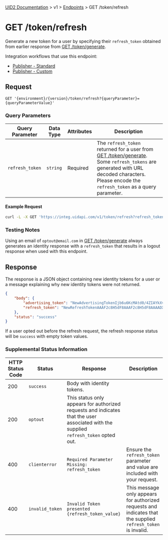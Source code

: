 [UID2 Documentation](../../README.md) > v1 > [Endpoints](./README.md) > GET /token/refresh

# GET /token/refresh
Generate a new token for a user by specifying their `refresh_token` obtained from earlier response from [GET /token/generate](./get-token-generate.md).

Integration workflows that use this endpoint:
* [Publisher - Standard](../guides/publisher-client-side.md)
* [Publisher - Custom](../guides/custom-publisher-integration.md)

## Request 

```GET '{environment}/{version}/token/refresh?{queryParameter}={queryParameterValue}'```

###  Query Parameters

| Query Parameter | Data Type | Attributes | Description |
| --- | --- | --- | --- |
| `refresh_token` | `string` | Required | The `refresh_token` returned for a user from [GET /token/generate](./get-token-generate.md). Some `refresh_tokens` are generated with URL decoded characters. Please encode the `refresh_token` as a query parameter. |

#### Example Request

```sh
curl -L -X GET 'https://integ.uidapi.com/v1/token/refresh?refresh_token=RefreshToken2F8AAAF2cskumF8AAAF2cskumF8AAAADXwFq/90PYmajV0IPrvo51Biqh7/M+JOuhfBY8KGUn//GsmZr9nf+jIWMUO4diOA92kCTF69JdP71Ooo+yF3V5yy70UDP6punSEGmhf5XSKFzjQssCtlHnKrJwqFGKpJkYA==' -H 'Authorization: YourTokenBV3tua4BXNw+HVUFpxLlGy8nWN6mtgMlIk='
```

### Testing Notes

Using an email of `optout@email.com` in [GET /token/generate](./get-token-generate.md) always generates an identity response with a `refresh_token` that results in a logout response when used with this endpoint.

## Response

The response is a JSON object containing new identity tokens for a user or a message explaining why new identity tokens were not returned.

```json
{
    "body": {
        "advertising_token": "NewAdvertisingTokenIjb6u6KcMAtd0/4ZIAYkXvFrMdlZVqfb9LNf99B+1ysE/lBzYVt64pxYxjobJMGbh5q/HsKY7KC0Xo5Rb/Vo8HC4dYOoWXyuGUaL7Jmbw4bzh+3pgokelUGyTX19DfArTeIg7n+8cxWQ=",
        "refresh_token": "NewRefreshTokenAAAF2c8H5dF8AAAF2c8H5dF8AAAADX393Vw94afoVLL6A+qjdSUEisEKx6t42fLgN+2dmTgUavagz0Q6Kp7ghM989hKhZDyAGjHyuAAwm+CX1cO7DWEtMeNUA9vkWDjcIc8yeDZ+jmBtEaw07x/cxoul6fpv2PQ=="
    },
    "status": "success"
}
```

If a user opted out before the refresh request, the refresh response status will be `success` with empty token values.

### Supplemental Status Information

| HTTP Status Code | Status | Response | Description |
| --- | --- | --- | --- |
| 200 | `success` | Body with identity tokens. | |
| 200 | `optout` | This status only appears for authorized requests and indicates that the user associated with the supplied `refresh_token` opted out. |
| 400 | `clienterror` | `Required Parameter Missing: refresh_token` | Ensure the `refresh_token` parameter and value are included with your request. |
| 400 | `invalid_token` | `Invalid Token presented {refresh_token_value}` | This message only appears for authorized requests and indicates that the supplied `refresh_token` is invalid. |







